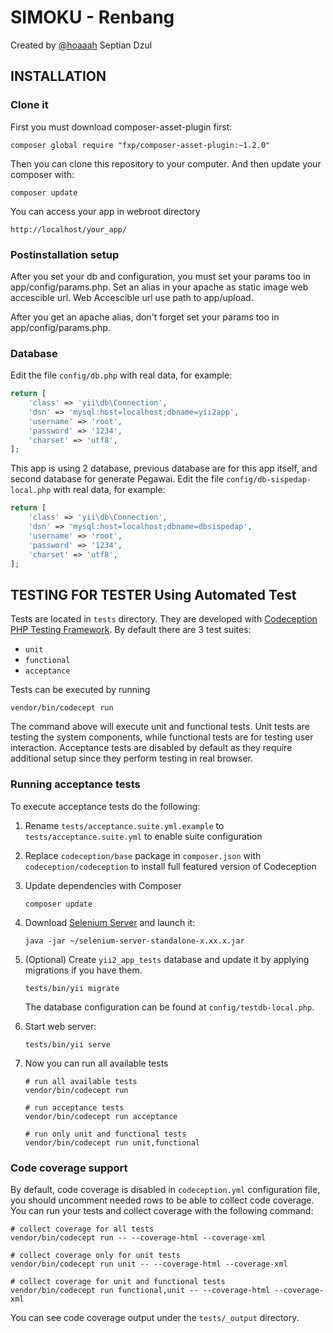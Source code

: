 SIMOKU - Renbang
===============================

Created by [@hoaaah](http://belajararief.com)
            Septian
            Dzul


INSTALLATION
------------

### Clone it

First you must download composer-asset-plugin first:

```shell
composer global require "fxp/composer-asset-plugin:~1.2.0"
```

Then you can clone this repository to your computer. And then update your composer with:

```shell
composer update
```

You can access your app in webroot directory

~~~
http://localhost/your_app/
~~~

### Postinstallation setup

After you set your db and configuration, you must set your params too in app/config/params.php. Set an alias in your apache as static image web accescible url. Web Accescible url use path to app/upload.

After you get an apache alias, don't forget set your params too in app/config/params.php.


### Database

Edit the file `config/db.php` with real data, for example:

```php
return [
    'class' => 'yii\db\Connection',
    'dsn' => 'mysql:host=localhost;dbname=yii2app',
    'username' => 'root',
    'password' => '1234',
    'charset' => 'utf8',
];
```

This app is using 2 database, previous database are for this app itself, and second database for generate Pegawai. Edit the file `config/db-sispedap-local.php` with real data, for example:

```php
return [
    'class' => 'yii\db\Connection',
    'dsn' => 'mysql:host=localhost;dbname=dbsispedap',
    'username' => 'root',
    'password' => '1234',
    'charset' => 'utf8',
];
```


TESTING FOR TESTER Using Automated Test
---------------------------------------

Tests are located in `tests` directory. They are developed with [Codeception PHP Testing Framework](http://codeception.com/).
By default there are 3 test suites:

- `unit`
- `functional`
- `acceptance`

Tests can be executed by running

```shell
vendor/bin/codecept run
```

The command above will execute unit and functional tests. Unit tests are testing the system components, while functional
tests are for testing user interaction. Acceptance tests are disabled by default as they require additional setup since
they perform testing in real browser.


### Running  acceptance tests

To execute acceptance tests do the following:

1. Rename `tests/acceptance.suite.yml.example` to `tests/acceptance.suite.yml` to enable suite configuration

2. Replace `codeception/base` package in `composer.json` with `codeception/codeception` to install full featured
   version of Codeception

3. Update dependencies with Composer

    ```shell
    composer update
    ```

4. Download [Selenium Server](http://www.seleniumhq.org/download/) and launch it:

    ```shell
    java -jar ~/selenium-server-standalone-x.xx.x.jar
    ```

5. (Optional) Create `yii2_app_tests` database and update it by applying migrations if you have them.

   ```shell
   tests/bin/yii migrate
   ```

   The database configuration can be found at `config/testdb-local.php`.


6. Start web server:

    ```shell
    tests/bin/yii serve
    ```

7. Now you can run all available tests

   ```shell
   # run all available tests
   vendor/bin/codecept run

   # run acceptance tests
   vendor/bin/codecept run acceptance

   # run only unit and functional tests
   vendor/bin/codecept run unit,functional
   ```

### Code coverage support

By default, code coverage is disabled in `codeception.yml` configuration file, you should uncomment needed rows to be able
to collect code coverage. You can run your tests and collect coverage with the following command:

```shell
# collect coverage for all tests
vendor/bin/codecept run -- --coverage-html --coverage-xml

# collect coverage only for unit tests
vendor/bin/codecept run unit -- --coverage-html --coverage-xml

# collect coverage for unit and functional tests
vendor/bin/codecept run functional,unit -- --coverage-html --coverage-xml
```

You can see code coverage output under the `tests/_output` directory.
